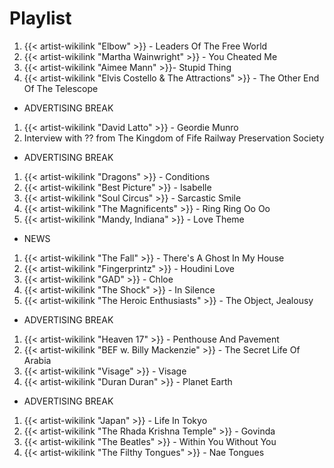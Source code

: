 # Playlist

1. {{< artist-wikilink "Elbow" >}} - Leaders Of The Free World
2. {{< artist-wikilink "Martha Wainwright" >}} - You Cheated Me
3. {{< artist-wikilink "Aimee Mann" >}}- Stupid Thing
4. {{< artist-wikilink "Elvis Costello & The Attractions" >}} - The Other End Of The Telescope

- ADVERTISING BREAK

1. {{< artist-wikilink "David Latto" >}} - Geordie Munro
2. Interview with ?? from The Kingdom of Fife Railway Preservation Society

- ADVERTISING BREAK

1. {{< artist-wikilink "Dragons" >}} - Conditions
2. {{< artist-wikilink "Best Picture" >}} - Isabelle
3. {{< artist-wikilink "Soul Circus" >}} - Sarcastic Smile
4. {{< artist-wikilink "The Magnificents" >}} - Ring Ring Oo Oo
5. {{< artist-wikilink "Mandy, Indiana" >}} - Love Theme

- NEWS

1. {{< artist-wikilink "The Fall" >}} - There's A Ghost In My House
2. {{< artist-wikilink "Fingerprintz" >}} - Houdini Love
3. {{< artist-wikilink "GAD" >}} - Chloe
4. {{< artist-wikilink "The Shock" >}} - In Silence
5. {{< artist-wikilink "The Heroic Enthusiasts" >}} - The Object, Jealousy

- ADVERTISING BREAK

1. {{< artist-wikilink "Heaven 17" >}} - Penthouse And Pavement
2. {{< artist-wikilink "BEF w. Billy Mackenzie" >}} - The Secret Life Of Arabia
3. {{< artist-wikilink "Visage" >}} - Visage
4. {{< artist-wikilink "Duran Duran" >}} - Planet Earth

- ADVERTISING BREAK

1. {{< artist-wikilink "Japan" >}} - Life In Tokyo
2. {{< artist-wikilink "The Rhada Krishna Temple" >}} - Govinda
3. {{< artist-wikilink "The Beatles" >}} - Within You Without You
4. {{< artist-wikilink "The Filthy Tongues" >}} - Nae Tongues
